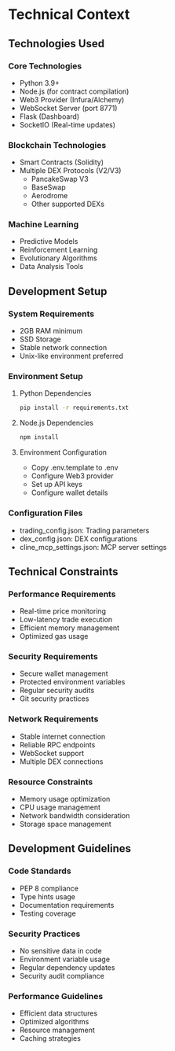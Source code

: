 # Technical Context

## Technologies Used

### Core Technologies
- Python 3.9+
- Node.js (for contract compilation)
- Web3 Provider (Infura/Alchemy)
- WebSocket Server (port 8771)
- Flask (Dashboard)
- SocketIO (Real-time updates)

### Blockchain Technologies
- Smart Contracts (Solidity)
- Multiple DEX Protocols (V2/V3)
  - PancakeSwap V3
  - BaseSwap
  - Aerodrome
  - Other supported DEXs

### Machine Learning
- Predictive Models
- Reinforcement Learning
- Evolutionary Algorithms
- Data Analysis Tools

## Development Setup

### System Requirements
- 2GB RAM minimum
- SSD Storage
- Stable network connection
- Unix-like environment preferred

### Environment Setup
1. Python Dependencies
   ```bash
   pip install -r requirements.txt
   ```

2. Node.js Dependencies
   ```bash
   npm install
   ```

3. Environment Configuration
   - Copy .env.template to .env
   - Configure Web3 provider
   - Set up API keys
   - Configure wallet details

### Configuration Files
- trading_config.json: Trading parameters
- dex_config.json: DEX configurations
- cline_mcp_settings.json: MCP server settings

## Technical Constraints

### Performance Requirements
- Real-time price monitoring
- Low-latency trade execution
- Efficient memory management
- Optimized gas usage

### Security Requirements
- Secure wallet management
- Protected environment variables
- Regular security audits
- Git security practices

### Network Requirements
- Stable internet connection
- Reliable RPC endpoints
- WebSocket support
- Multiple DEX connections

### Resource Constraints
- Memory usage optimization
- CPU usage management
- Network bandwidth consideration
- Storage space management

## Development Guidelines

### Code Standards
- PEP 8 compliance
- Type hints usage
- Documentation requirements
- Testing coverage

### Security Practices
- No sensitive data in code
- Environment variable usage
- Regular dependency updates
- Security audit compliance

### Performance Guidelines
- Efficient data structures
- Optimized algorithms
- Resource management
- Caching strategies
